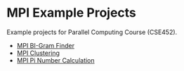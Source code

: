 # MPI Example Projects
Example projects for Parallel Computing Course (CSE452).
* [MPI BI-Gram Finder](./mpi-bi-gram-finder/README.md)
* [MPI Clustering](./mpi-clustering/README.md)
* [MPI Pi Number Calculation](./mpi-pi-number-calculation/README.md)
